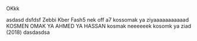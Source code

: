 OKkk

asdasd
dsfdsf
Zebbi Kber Fash5 nek off a7
kossomak ya ziyaaaaaaaaaaad
KOSMEN OMAK YA AHMED YA HASSAN
kosmak neeeeeek
kosomk ya ziad (2018) 
dasdasdsa